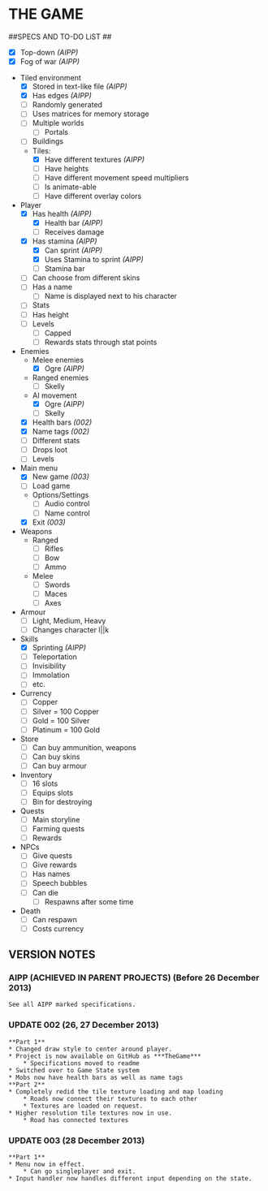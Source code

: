 # THE GAME #

##SPECS AND TO-DO LiST ##
* [x] Top-down *(AIPP)*
* [x] Fog of war *(AIPP)*
* Tiled environment
	- [x] Stored in text-like file *(AIPP)*
	- [x] Has edges *(AIPP)*
	- [ ] Randomly generated
	- [ ] Uses matrices for memory storage
	- [ ] Multiple worlds
		- [ ] Portals
	- [ ] Buildings
	- Tiles:
		- [x] Have different textures *(AIPP)*
		- [ ] Have heights
		- [ ] Have different movement speed multipliers
		- [ ] Is animate-able
		- [ ] Have different overlay colors
* Player
	- [x] Has health *(AIPP)*	
		- [x] Health bar *(AIPP)*
		- [ ] Receives damage
	- [x] Has stamina *(AIPP)*
		- [x] Can sprint *(AIPP)*
		- [x] Uses Stamina to sprint *(AIPP)*
		- [ ] Stamina bar
	- [ ] Can choose from different skins
	- [ ] Has a name
		- [ ] Name is displayed next to his character
	- [ ] Stats
	- [ ] Has height
	- [ ] Levels
		- [ ] Capped
		- [ ] Rewards stats through stat points
* Enemies
	- Melee enemies
		- [x] Ogre *(AIPP)*
	- Ranged enemies
		- [ ] Skelly
	- AI movement
		- [x] Ogre *(AIPP)*
		- [ ] Skelly
	- [x] Health bars *(002)*
	- [x] Name tags	*(002)*
	- [ ] Different stats
	- [ ] Drops loot
	- [ ] Levels
* Main menu
	- [x] New game *(003)*
	- [ ] Load game
	- Options/Settings
		- [ ] Audio control
		- [ ] Name control
	- [x] Exit *(003)*
* Weapons
	- Ranged
		- [ ] Rifles
		- [ ] Bow
		- [ ] Ammo
	- Melee	
		- [ ] Swords
		- [ ] Maces
		- [ ] Axes
* Armour
	- [ ] Light, Medium, Heavy
	- [ ] Changes character l||k
* Skills
	- [x] Sprinting *(AIPP)*
	- [ ] Teleportation
	- [ ] Invisibility
	- [ ] Immolation
	- [ ] etc.
* Currency
	- [ ] Copper
	- [ ] Silver = 100 Copper
	- [ ] Gold = 100 Silver
	- [ ] Platinum = 100 Gold
* Store
	- [ ] Can buy ammunition, weapons
	- [ ] Can buy skins
	- [ ] Can buy armour
* Inventory
	- [ ] 16 slots
	- [ ] Equips slots
	- [ ] Bin for destroying
* Quests
	- [ ] Main storyline
	- [ ] Farming quests
	- [ ] Rewards
* NPCs
	- [ ] Give quests
	- [ ] Give rewards
	- [ ] Has names
	- [ ] Speech bubbles
	- [ ] Can die
		- [ ] Respawns after some time
* Death
	- [ ] Can respawn
	- [ ] Costs currency

## VERSION NOTES ##
### AIPP (ACHIEVED IN PARENT PROJECTS) (Before 26 December 2013) ###
>	
	See all AIPP marked specifications.
	
### UPDATE 002	(26, 27 December 2013) ###
>
	**Part 1**
	* Changed draw style to center around player.
	* Project is now available on GitHub as ***TheGame***
		* Specifications moved to readme
	* Switched over to Game State system
	* Mobs now have health bars as well as name tags
	**Part 2**
	* Completely redid the tile texture loading and map loading
		* Roads now connect their textures to each other
		* Textures are loaded on request.
	* Higher resolution tile textures now in use.
		* Road has connected textures

### UPDATE 003	(28 December 2013) ###
>
	**Part 1**
	* Menu now in effect.
		* Can go singleplayer and exit.
	* Input handler now handles different input depending on the state.